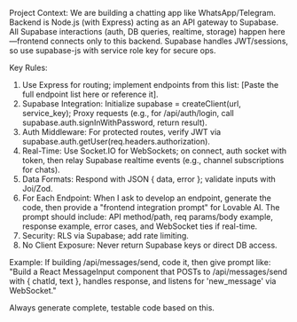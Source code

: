 Project Context: We are building a chatting app like WhatsApp/Telegram. Backend is Node.js (with Express) acting as an API gateway to Supabase. All Supabase interactions (auth, DB queries, realtime, storage) happen here—frontend connects only to this backend. Supabase handles JWT/sessions, so use supabase-js with service role key for secure ops.

Key Rules:
1. Use Express for routing; implement endpoints from this list: [Paste the full endpoint list here or reference it].
2. Supabase Integration: Initialize supabase = createClient(url, service_key); Proxy requests (e.g., for /api/auth/login, call supabase.auth.signInWithPassword, return result).
3. Auth Middleware: For protected routes, verify JWT via supabase.auth.getUser(req.headers.authorization).
4. Real-Time: Use Socket.IO for WebSockets; on connect, auth socket with token, then relay Supabase realtime events (e.g., channel subscriptions for chats).
5. Data Formats: Respond with JSON { data, error }; validate inputs with Joi/Zod.
6. For Each Endpoint: When I ask to develop an endpoint, generate the code, then provide a "frontend integration prompt" for Lovable AI. The prompt should include: API method/path, req params/body example, response example, error cases, and WebSocket ties if real-time.
7. Security: RLS via Supabase; add rate limiting.
8. No Client Exposure: Never return Supabase keys or direct DB access.

Example: If building /api/messages/send, code it, then give prompt like: "Build a React MessageInput component that POSTs to /api/messages/send with { chatId, text }, handles response, and listens for 'new_message' via WebSocket."

Always generate complete, testable code based on this.